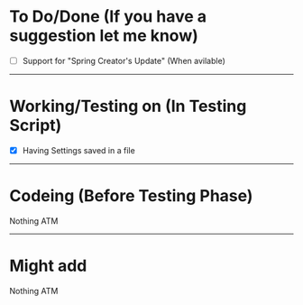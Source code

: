 # To Do/Done (If you have a suggestion let me know)
- [ ] Support for "Spring Creator's Update" (When avilable)

-------------------------------------------------------------------------------------------------------------
# Working/Testing on (In Testing Script)
- [X] Having Settings saved in a file

-------------------------------------------------------------------------------------------------------------
# Codeing (Before Testing Phase)
Nothing ATM

-------------------------------------------------------------------------------------------------------------
# Might add
Nothing ATM
